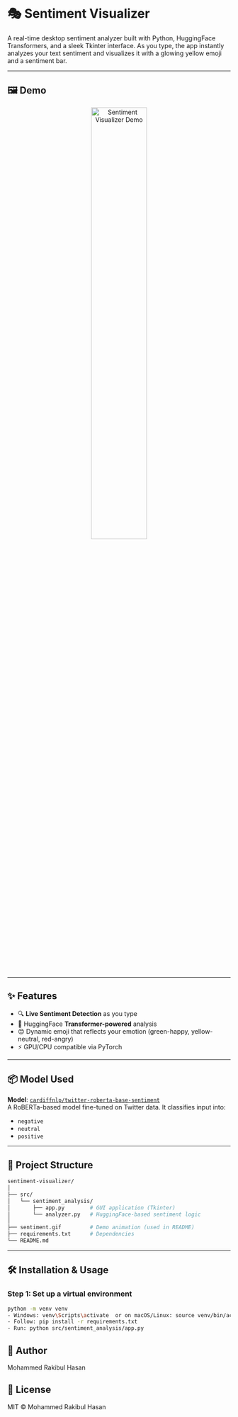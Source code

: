 # 🎭 Sentiment Visualizer

A real-time desktop sentiment analyzer built with Python, HuggingFace Transformers, and a sleek Tkinter interface. As you type, the app instantly analyzes your text sentiment and visualizes it with a glowing yellow emoji and a sentiment bar.

---

## 🖼️ Demo

<p align="center">
  <img src="sentiment.gif" alt="Sentiment Visualizer Demo" width="50%">
</p>

---

## ✨ Features

- 🔍 **Live Sentiment Detection** as you type
- 🤖 HuggingFace **Transformer-powered** analysis
- 😊 Dynamic emoji that reflects your emotion (green-happy, yellow-neutral, red-angry)
- ⚡ GPU/CPU compatible via PyTorch

---

## 📦 Model Used

**Model**: [`cardiffnlp/twitter-roberta-base-sentiment`](https://huggingface.co/cardiffnlp/twitter-roberta-base-sentiment)  
A RoBERTa-based model fine-tuned on Twitter data. It classifies input into:
- `negative`
- `neutral`
- `positive`

---

## 📁 Project Structure

```bash
sentiment-visualizer/
│
├── src/
│   └── sentiment_analysis/
│       ├── app.py        # GUI application (Tkinter)
│       └── analyzer.py   # HuggingFace-based sentiment logic
│
├── sentiment.gif         # Demo animation (used in README)
├── requirements.txt      # Dependencies
└── README.md             
```

---

## 🛠️ Installation & Usage

### Step 1: Set up a virtual environment

```bash
python -m venv venv
- Windows: venv\Scripts\activate  or on macOS/Linux: source venv/bin/activate
- Follow: pip install -r requirements.txt
- Run: python src/sentiment_analysis/app.py
```
## 👤 Author
Mohammed Rakibul Hasan

## 📃 License
MIT © Mohammed Rakibul Hasan
